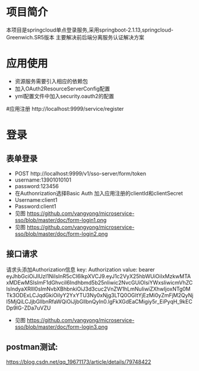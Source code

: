 # 项目简介
本项目是springcloud单点登录服务,采用springboot-2.1.13,springcloud-Greenwich.SR5版本
主要解决前后端分离服务认证解决方案

# 应用使用
* 资源服务需要引入相应的依赖包
* 加入OAuth2ResourceServerConfig配置
* yml配置文件中加入security.oauth2的配置


#应用注册
http://localhost:9999/service/register

# 登录
## 表单登录
* POST http://localhost:9999/v1/sso-server/form/token
* username:13901010101
* password:123456
* 在Authonrization选择Basic Auth 加入应用注册的clientId和clientSecret
* Username:client1 
* Password:client1
* 见图 https://github.com/vangyong/microservice-sso/blob/master/doc/form-login1.png
* 见图 https://github.com/vangyong/microservice-sso/blob/master/doc/form-login2.png

## 接口请求
请求头添加Authorization信息
key: Authorization
value: bearer eyJhbGciOiJIUzI1NiIsInR5cCI6IkpXVCJ9.eyJ1c2VyX25hbWUiOiIxMzkwMTAxMDEwMSIsImF1dGhvciI6Indhbmd5b25nIiwic2NvcGUiOlsiYWxsIiwicmVhZCIsIndyaXRlIl0sImNvbXBhbnkiOiJ3d3cuc2VnZW1hLmNuIiwiZXhwIjoxNTg0MTk3ODExLCJqdGkiOiIyY2YxYTU3Ny0xNjg3LTQ0OGItYjEzMi0yZmFjM2QyNjI5MjQiLCJjbGllbnRfaWQiOiJjbGllbnQyIn0.lgFkXGdEaCMigiy5r_EiPyqH_9kECDp9IG-ZDa7uVZU
* 见图 https://github.com/vangyong/microservice-sso/blob/master/doc/form-login3.png


## postman测试:
https://blog.csdn.net/qq_19671173/article/details/79748422

